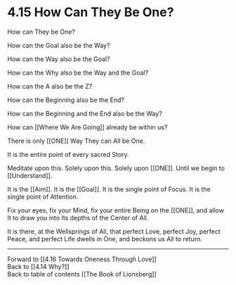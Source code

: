 # 4.15 How Can They Be One? 

How can They be One? 

How can the Goal also be the Way? 

How can the Way also be the Goal? 

How can the Why also be the Way and the Goal? 

How can the A also be the Z? 

How can the Beginning also be the End? 

How can the Beginning and the End also be the Way?  

How can [[Where We Are Going]] already be within us?  

There is only [[ONE]] Way They can All be One. 

It is the entire point of every sacred Story. 

Meditate upon this. Solely upon this. Solely upon [[ONE]]. Until we begin to [[Understand]]. 

It is the [[Aim]]. It is the [[Goal]]. It is the single point of Focus. It is the single point of Attention. 

Fix your eyes, fix your Mind, fix your entire Being on the [[ONE]], and allow It to draw you into Its depths of the Center of All. 

It is there, at the Wellsprings of All, that perfect Love, perfect Joy, perfect Peace, and perfect Life dwells in One, and beckons us All to return. 

___

Forward to [[4.16 Towards Oneness Through Love]]  
Back to [[4.14 Why?]]  
Back to table of contents [[The Book of Lionsberg]]  